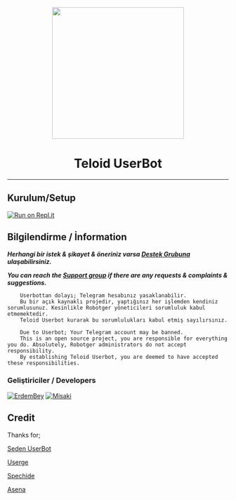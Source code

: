 
<div align="center">
  <img src="https://i.hizliresim.com/9zgq9dj.jpg" width="300" height="300">
  <h1> Teloid UserBot </h1>
</div>

----
## Kurulum/Setup
 
[![Run on Repl.it](https://replit.com/badge/github/ber4tbey/lavanstax)](https://replit.com/@ByMisakiMey/teloiduserbot)


## Bilgilendirme / İnformation 
***Herhangi bir istek & şikayet & öneriniz varsa [Destek Grubuna](https://t.me/katanaprocheck) ulaşabilirsiniz.***

***You can reach the [Support group](https://t.me/robotgersupport) if there are any requests & complaints & suggestions.***
```
    Userbottan dolayı; Telegram hesabınız yasaklanabilir.
    Bu bir açık kaynaklı projedir, yaptığınız her işlemden kendiniz sorumlusunuz. Kesinlikle Robotger yöneticileri sorumluluk kabul etmemektedir.
    Teloid Userbot kurarak bu sorumlulukları kabul etmiş sayılırsınız.
```

```
    Due to Userbot; Your Telegram account may be banned.
    This is an open source project, you are responsible for everything you do. Absolutely, Robotger administrators do not accept responsibility.
    By establishing Teloid Userbot, you are deemed to have accepted these responsibilities.
```

### Geliştiriciler / Developers
  [![ErdemBey](https://github.com/Erdewbey.png?size=100)](https://github.com/erdewbey)
 [![Misaki](https://github.com/ber4tbey.png?size=100)](https://github.com/ber4tbey) 

## Credit
Thanks for;

[Seden UserBot](https://github.com/TeamDerUntergang/Telegram-UserBot)

[Userge](https://github.com/UsergeTeam/Userge)

[Spechide](https://github.com/Spechide)

[Asena](https://github.com/yusufusta/asenauserbot)

